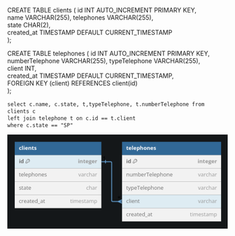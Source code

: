 CREATE TABLE clients (
    id INT AUTO_INCREMENT PRIMARY KEY,  
    name VARCHAR(255),
    telephones VARCHAR(255),  
    state CHAR(2),  
    created_at TIMESTAMP DEFAULT CURRENT_TIMESTAMP  
);


CREATE TABLE telephones (
    id INT AUTO_INCREMENT PRIMARY KEY,  
    numberTelephone VARCHAR(255),
    typeTelephone VARCHAR(255),  
    client INT,  
    created_at TIMESTAMP DEFAULT CURRENT_TIMESTAMP,  
    FOREIGN KEY (client) REFERENCES client(id)  
);

```
select c.name, c.state, t,typeTelephone, t.numberTelephone from clients c
left join telephone t on c.id == t.client
where c.state == "SP"
```

![](https://github.com/andrepixel/desafio-targetsistemas/blob/main/database.png)
